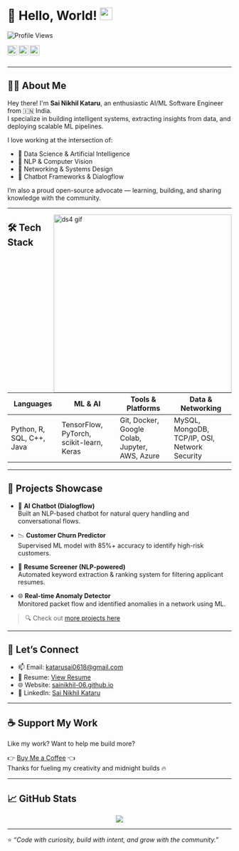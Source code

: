 # 👋 Hello, World! <img src="https://media.giphy.com/media/hvRJCLFzcasrR4ia7z/giphy.gif" width="28px">

![Profile Views](https://komarev.com/ghpvc/?username=SaiNikhil-06&label=Visitors&color=0e75b6&style=flat-square)

<a href="https://www.linkedin.com/in/sainikhil-katara/">
  <img align="left" alt="LinkedIn" width="22px" src="https://upload.wikimedia.org/wikipedia/commons/8/81/LinkedIn_icon.svg" />
</a>
<a href="https://github.com/SaiNikhil-06">
  <img align="left" alt="GitHub" width="22px" src="https://edent.github.io/SuperTinyIcons/images/png/github.png" />
</a>
<a href="https://www.instagram.com/nik_hill_insta/">
  <img align="left" alt="Instagram" width="22px" src="https://edent.github.io/SuperTinyIcons/images/svg/instagram.svg" />
</a>

<br/><br/>

---

## 👨‍💻 About Me

Hey there! I'm **Sai Nikhil Kataru**, an enthusiastic AI/ML Software Engineer from 🇮🇳 India.  
I specialize in building intelligent systems, extracting insights from data, and deploying scalable ML pipelines.

I love working at the intersection of:
- 🤖 Data Science & Artificial Intelligence
- 🧠 NLP & Computer Vision
- 🛜 Networking & Systems Design
- 💬 Chatbot Frameworks & Dialogflow

I’m also a proud open-source advocate — learning, building, and sharing knowledge with the community.

---

<img align="right" alt="ds4 gif" src="ds4.gif" width="400"/>

## 🛠️ Tech Stack

| Languages | ML & AI | Tools & Platforms | Data & Networking |
|----------|---------|-------------------|-------------------|
| Python, R, SQL, C++, Java | TensorFlow, PyTorch, scikit-learn, Keras | Git, Docker, Google Colab, Jupyter, AWS, Azure | MySQL, MongoDB, TCP/IP, OSI, Network Security |

---

## 📂 Projects Showcase

- 🤖 **AI Chatbot (Dialogflow)**  
  Built an NLP-based chatbot for natural query handling and conversational flows.

- 📉 **Customer Churn Predictor**  
  Supervised ML model with 85%+ accuracy to identify high-risk customers.

- 📄 **Resume Screener (NLP-powered)**  
  Automated keyword extraction & ranking system for filtering applicant resumes.

- 🌐 **Real-time Anomaly Detector**  
  Monitored packet flow and identified anomalies in a network using ML.

> 🔍 Check out [more projects here](https://github.com/SaiNikhil-06?tab=repositories)

---

## 🤝 Let’s Connect

- 📫 Email: [katarusai0618@gmail.com](mailto:katarusai0618@gmail.com)  
- 🧳 Resume: [View Resume](https://drive.google.com/file/d/1MVqNdKgeYpHFREFNq2FKQUdsKlYcKFJV/view?usp=share_link)  
- 🌐 Website: [sainikhil-06.github.io](https://sainikhil-06.github.io)  
- 💼 LinkedIn: [Sai Nikhil Kataru](https://www.linkedin.com/in/sainikhil-katara/)

---

## ☕ Support My Work

Like my work? Want to help me build more?

👉 [Buy Me a Coffee](https://www.buymeacoffee.com/SaiNRK) 👈  
Thanks for fueling my creativity and midnight builds 🔥

---

## 📈 GitHub Stats

<p align="center">
  <img src="https://github-readme-stats.vercel.app/api?username=SaiNikhil-06&show_icons=true&theme=dracula&count_private=true" />
</p>

---

⭐ *“Code with curiosity, build with intent, and grow with the community.”*
